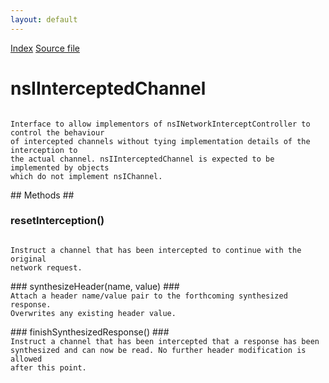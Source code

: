 ```yaml
---
layout: default
---
```

<div id='links'><a href="../index.html">Index</a>
<a href="http://dxr.mozilla.org/mozilla-central/source/netwerk/base/public/nsINetworkInterceptController.idl">Source file</a>
</div>

# nsIInterceptedChannel #
<code>  
Interface to allow implementors of nsINetworkInterceptController to control the behaviour  
of intercepted channels without tying implementation details of the interception to  
the actual channel. nsIInterceptedChannel is expected to be implemented by objects  
which do not implement nsIChannel.  
  
</code>
## Methods ##

### resetInterception() ###
<code>  
Instruct a channel that has been intercepted to continue with the original  
network request.  
  
</code>
### synthesizeHeader(name, value) ###
<code>  
Attach a header name/value pair to the forthcoming synthesized response.  
Overwrites any existing header value.  
  
</code>
### finishSynthesizedResponse() ###
<code>  
Instruct a channel that has been intercepted that a response has been  
synthesized and can now be read. No further header modification is allowed  
after this point.  
  
</code>